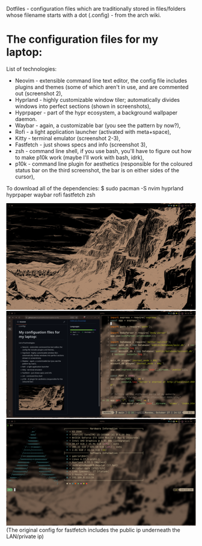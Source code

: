 Dotfiles - configuration files which are traditionally stored in files/folders whose filename starts with a dot (.config) - from the arch wiki.

# The configuration files for my laptop:

List of technologies:
- Neovim - extensible command line text editor, the config file includes plugins and themes (some of which aren't in use, and are commented out (screenshot 2),
- Hyprland - highly customizable window tiler; automatically divides windows into perfect sections (shown in screenshots),
- Hyprpaper - part of the hypr ecosystem, a background wallpaper daemon.
- Waybar - again, a customizable bar (you see the pattern by now?),
- Rofi - a light application launcher (activated with meta+space),
- Kitty - terminal emulator (screenshot 2-3),
- Fastfetch - just shows specs and info (screenshot 3),
- zsh - command line shell, if you use bash, you'll have to figure out how to make p10k work (maybe I'll work with bash, idrk),
- p10k - command line plugin for aesthetics (responsible for the coloured status bar on the third screenshot, the bar is on either sides of the cursor),

To download all of the dependencies:
$ sudo pacman -S nvim hyprland hyprpaper waybar rofi fastfetch zsh 

![example1](https://github.com/c6rg0/Dotfiles/blob/main/Pictures/example1.png)
![example1](https://github.com/c6rg0/Dotfiles/blob/main/Pictures/example2.png)
![example1](https://github.com/c6rg0/Dotfiles/blob/main/Pictures/example3.png)
(The original config for fastfetch includes the public ip underneath the LAN/private ip)
